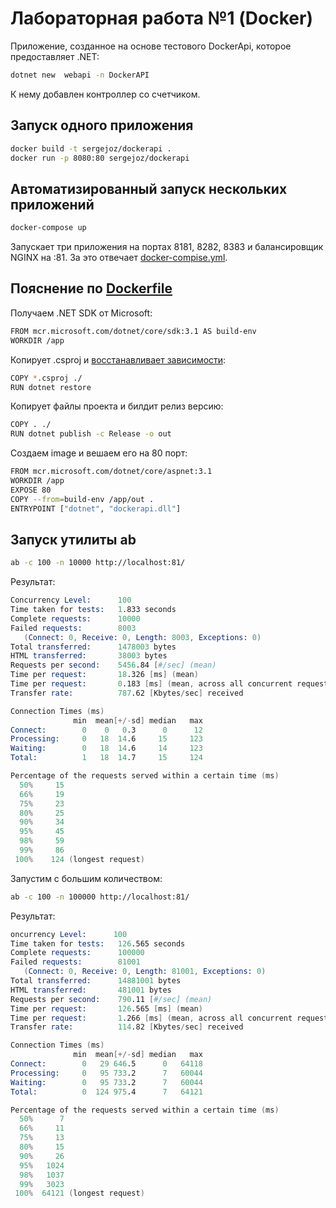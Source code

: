 # Лабораторная работа №1 (Docker)

Приложение, созданное на основе тестового DockerApi, которое предоставляет .NET:

```sh
dotnet new  webapi -n DockerAPI
```

К нему добавлен контроллер со счетчиком.

## Запуск одного приложения

```sh
docker build -t sergejoz/dockerapi .
docker run -p 8080:80 sergejoz/dockerapi
```

## Автоматизированный запуск нескольких приложений

```sh
docker-compose up
```

Запускает три приложения на портах 8181, 8282, 8383 и балансировщик NGINX на :81. За это отвечает [docker-compise.yml](https://github.com/sergejoz/dockerapp/blob/master/docker-compose.yml).

## Пояснение по [Dockerfile](https://github.com/sergejoz/dockerapp/blob/master/Dockerfile)

Получаем .NET SDK от Microsoft:
```sh
FROM mcr.microsoft.com/dotnet/core/sdk:3.1 AS build-env 
WORKDIR /app
```
Копирует .csproj и [восстанавливает зависимости](https://docs.microsoft.com/ru-ru/dotnet/core/tools/dotnet-restore#:~:text=%D0%9A%D0%BE%D0%BC%D0%B0%D0%BD%D0%B4%D0%B0%20dotnet%20restore%20%D0%B8%D1%81%D0%BF%D0%BE%D0%BB%D1%8C%D0%B7%D1%83%D0%B5%D1%82%20NuGet,specified%20in%20the%20project%20file.):
```sh
COPY *.csproj ./
RUN dotnet restore
```

Копирует файлы проекта и билдит релиз версию:
```sh
COPY . ./ 
RUN dotnet publish -c Release -o out
```
Создаем image и вешаем его на 80 порт:
```sh
FROM mcr.microsoft.com/dotnet/core/aspnet:3.1 
WORKDIR /app
EXPOSE 80
COPY --from=build-env /app/out .
ENTRYPOINT ["dotnet", "dockerapi.dll"]
```
## Запуск утилиты ab

```sh
ab -c 100 -n 10000 http://localhost:81/
```
Результат:
```s
Concurrency Level:      100
Time taken for tests:   1.833 seconds
Complete requests:      10000
Failed requests:        8003
   (Connect: 0, Receive: 0, Length: 8003, Exceptions: 0)
Total transferred:      1478003 bytes
HTML transferred:       38003 bytes
Requests per second:    5456.84 [#/sec] (mean)
Time per request:       18.326 [ms] (mean)
Time per request:       0.183 [ms] (mean, across all concurrent requests)
Transfer rate:          787.62 [Kbytes/sec] received

Connection Times (ms)
              min  mean[+/-sd] median   max
Connect:        0    0   0.3      0      12
Processing:     0   18  14.6     15     123
Waiting:        0   18  14.6     14     123
Total:          1   18  14.7     15     124

Percentage of the requests served within a certain time (ms)
  50%     15
  66%     19
  75%     23
  80%     25
  90%     34
  95%     45
  98%     59
  99%     86
 100%    124 (longest request)
```

Запустим с большим количеством:
```sh
ab -c 100 -n 100000 http://localhost:81/
```
Результат:
```s
oncurrency Level:      100
Time taken for tests:   126.565 seconds
Complete requests:      100000
Failed requests:        81001
   (Connect: 0, Receive: 0, Length: 81001, Exceptions: 0)
Total transferred:      14881001 bytes
HTML transferred:       481001 bytes
Requests per second:    790.11 [#/sec] (mean)
Time per request:       126.565 [ms] (mean)
Time per request:       1.266 [ms] (mean, across all concurrent requests)
Transfer rate:          114.82 [Kbytes/sec] received

Connection Times (ms)
              min  mean[+/-sd] median   max
Connect:        0   29 646.5      0   64118
Processing:     0   95 733.2      7   60044
Waiting:        0   95 733.2      7   60044
Total:          0  124 975.4      7   64121

Percentage of the requests served within a certain time (ms)
  50%      7
  66%     11
  75%     13
  80%     15
  90%     26
  95%   1024
  98%   1037
  99%   3023
 100%  64121 (longest request)
```
